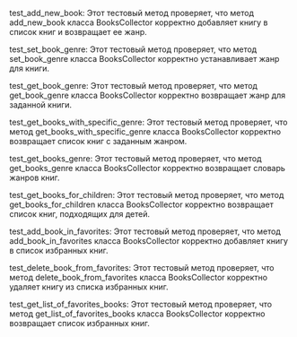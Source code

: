 test_add_new_book: Этот тестовый метод проверяет, что метод add_new_book класса BooksCollector корректно добавляет книгу в список книг и возвращает ее жанр.

test_set_book_genre: Этот тестовый метод проверяет, что метод set_book_genre класса BooksCollector корректно устанавливает жанр для книги.

test_get_book_genre: Этот тестовый метод проверяет, что метод get_book_genre класса BooksCollector корректно возвращает жанр для заданной книги.

test_get_books_with_specific_genre: Этот тестовый метод проверяет, что метод get_books_with_specific_genre класса BooksCollector корректно возвращает список книг с заданным жанром.

test_get_books_genre: Этот тестовый метод проверяет, что метод get_books_genre класса BooksCollector корректно возвращает словарь жанров книг.

test_get_books_for_children: Этот тестовый метод проверяет, что метод get_books_for_children класса BooksCollector корректно возвращает список книг, подходящих для детей.

test_add_book_in_favorites: Этот тестовый метод проверяет, что метод add_book_in_favorites класса BooksCollector корректно добавляет книгу в список избранных книг.

test_delete_book_from_favorites: Этот тестовый метод проверяет, что метод delete_book_from_favorites класса BooksCollector корректно удаляет книгу из списка избранных книг.

test_get_list_of_favorites_books: Этот тестовый метод проверяет, что метод get_list_of_favorites_books класса BooksCollector корректно возвращает список избранных книг.
